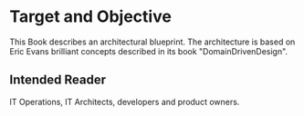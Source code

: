# Target and Objective
This Book describes an architectural blueprint. The architecture is based on Eric Evans brilliant concepts described in its book "DomainDrivenDesign".

## Intended Reader
IT Operations, IT Architects, developers and product owners.
